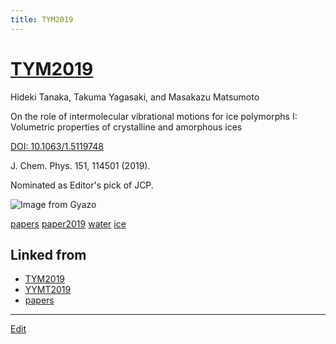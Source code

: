 ```yaml
---
title: TYM2019
---
```

# [TYM2019](/TYM2019)

Hideki Tanaka, Takuma Yagasaki, and Masakazu Matsumoto

On the role of intermolecular vibrational motions for ice polymorphs I: Volumetric properties of crystalline and amorphous ices

[DOI: 10.1063/1.5119748](https://doi.org/10.1063/1.5119748)

J. Chem. Phys. 151, 114501 (2019).

Nominated as Editor's pick of JCP.

![Image from Gyazo](https://i.gyazo.com/2a2def663d6c983fcc7943304644d375.jpg)


[papers](/papers)
[paper2019](/paper2019)
[water](/water)
[ice](/ice)








## Linked from

* [TYM2019](/TYM2019)
* [YYMT2019](/YYMT2019)
* [papers](/papers)


----

[Edit](https://github.com/vitroid/vitroid.github.io/edit/master/MD/TYM2019.md)

